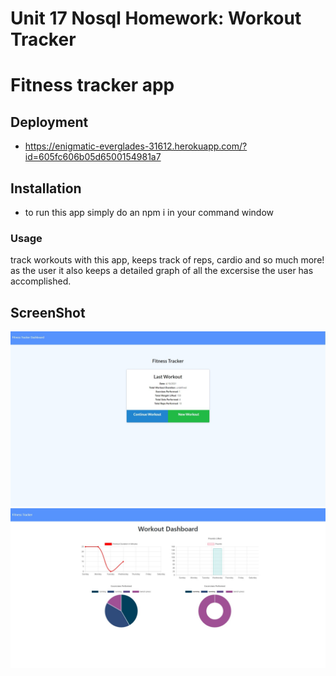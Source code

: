 # Unit 17 Nosql Homework: Workout Tracker
# Fitness tracker app

## Deployment
* https://enigmatic-everglades-31612.herokuapp.com/?id=605fc606b05d6500154981a7

## Installation 
* to run this app simply do an npm i in your command window

### Usage 
track workouts with this app, keeps track of reps, cardio and so much more!
as the user it also keeps a detailed graph of all the excersise the user has accomplished.

## ScreenShot
![homepage](./img/homepage.jpeg)
![dashboard](./img/dashboard.jpeg)